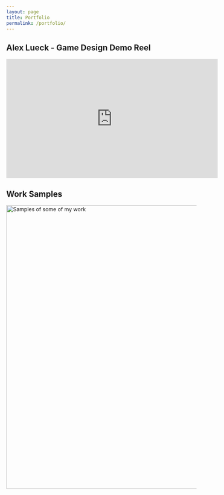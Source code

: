 ```yaml
---
layout: page
title: Portfolio
permalink: /portfolio/
---
```


## Alex Lueck - Game Design Demo Reel

<iframe width="560" height="315" src="https://www.youtube.com/embed/2gdbhwo8zW4" frameborder="0" 
allow="accelerometer; autoplay; encrypted-media; gyroscope; picture-in-picture" allowfullscreen></iframe>




## Work Samples
<img src="http://Callmezyos.github.io/images/AlexLueckWorkSamples.jpg" alt="Samples of some of my work" style="width:2000px;height:750px">
